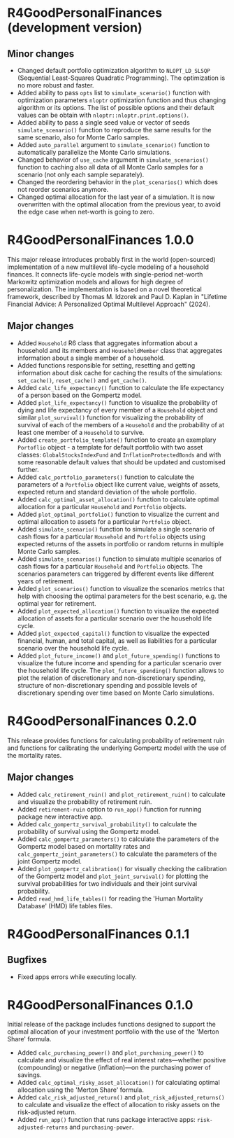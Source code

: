 # R4GoodPersonalFinances (development version)

## Minor changes

* Changed default portfolio optimization algorithm to `NLOPT_LD_SLSQP`
(Sequential Least-Squares Quadratic Programming). The optimization is no more robust and faster. 
* Added ability to pass `opts` list to `simulate_scenario()` function with optimization parameters `nloptr` optimization function and thus changing algorithm or its options. The list of possible options and their default values can be obtain with `nloptr::nloptr.print.options()`. 
* Added ability to pass a single seed value or vector of seeds `simulate_scenario()` function to reproduce the same results for the same scenario, also for Monte Carlo samples.
* Added `auto_parallel` argument to `simulate_scenario()` function to automatically parallelize the Monte Carlo simulations.
* Changed behavior of `use_cache` argument in `simulate_scenarios()` function 
to caching also all data of all Monte Carlo samples for a scenario (not only each sample separately). 
* Changed the reordering behavior in the `plot_scenarios()` which does not reorder scenarios anymore.
* Changed optimal allocation for the last year of a simulation. 
It is now overwritten with the optimal allocation from the previous year,
to avoid the edge case when net-worth is going to zero.

# R4GoodPersonalFinances 1.0.0

This major release introduces probably first in the world (open-sourced) implementation of a new multilevel life-cycle modeling of a household finances. 
It connects life-cycle models with single-period net-worth Markowitz 
optimization models and allows for high degree of personalization.
The implementation is based on a novel theoretical framework, 
described by Thomas M. Idzorek and Paul D. Kaplan in 
"Lifetime Financial Advice: A Personalized Optimal Multilevel Approach" (2024).

## Major changes

* Added `Household` R6 class that aggregates information about a household 
and its members and  `HouseholdMember` class that aggregates information 
about a single member of a household.
* Added functions responsible for setting, resetting and getting information about disk cache for caching the results of the simulations: `set_cache()`, `reset_cache()` and `get_cache()`.
* Added `calc_life_expectancy()` function to calculate the life expectancy of a person based on the Gompertz model.
* Added `plot_life_expectancy()` function to visualize the probability of dying and life expectancy of every member of a `Household` object and similar `plot_survival()` function for visualizing the probability of survival of each of the members of a `Household` and the probability of at least one member of a `Household` to survive.
* Added `create_portfolio_template()` function to create an exemplary `Portoflio` object - a template for default portfolio with two asset classes: `GlobalStocksIndexFund` and `InflationProtectedBonds` and with some reasonable default values that should be updated and customised further.
* Added `calc_portfolio_parameters()` function to calculate the parameters of a `Portfolio` object like current value, weights of assets, expected return and standard deviation of the whole portfolio.
* Added `calc_optimal_asset_allocation()` function to calculate optimal allocation for a particular `Household` and `Portfolio` objects.
* Added `plot_optimal_portfolio()` function to visualize the current and optimal allocation to assets for a particular `Portfolio` object.
* Added `simulate_scenario()` function to simulate a single scenario of cash flows for a particular `Household` and `Portfolio` objects using expected returns of the assets in portfolio or random returns in multiple Monte Carlo samples.
* Added `simulate_scenarios()` function to simulate multiple scenarios of cash flows for a particular `Household` and `Portfolio` objects. The scenarios parameters can triggered by different events like different years of retirement.
* Added `plot_scenarios()` function to visualize the scenarios metrics that help with choosing the optimal parameters for the best scenario, e.g. the optimal year for retirement.
* Added `plot_expected_allocation()` function to visualize the expected allocation of assets for a particular scenario over the household life cycle.
* Added `plot_expected_capital()` function to visualize the expected financial, human, and total capital, as well as liabilities for a particular scenario over the household life cycle.
* Added `plot_future_income()` and `plot_future_spending()` functions to visualize the future income and spending for a particular scenario over the household life cycle. The `plot_future_spending()` function allows to plot the relation of discretionary and non-discretionary spending, structure of non-discretionary spending and possible levels of discretionary spending over time based on Monte Carlo simulations.


# R4GoodPersonalFinances 0.2.0

This release provides functions for calculating probability of retirement ruin and functions for calibrating the underlying Gompertz model with the use of the mortality rates.

## Major changes

* Added `calc_retirement_ruin()` and `plot_retirement_ruin()` to calculate and visualize the probability of retirement ruin.
* Added `retirement-ruin` option to `run_app()` function for
running package new interactive app.
* Added `calc_gompertz_survival_probability()` to calculate the probability of survival using the Gompertz model. 
* Added `calc_gompertz_parameters()` to calculate the parameters of the Gompertz model based on mortality rates and `calc_gompertz_joint_parameters()` to calculate the parameters of the joint Gompertz model.
* Added `plot_gompertz_calibration()` for visually checking the calibration of the Gompertz model and `plot_joint_survival()` for plotting the survival probabilities for two individuals and their joint survival probability.
* Added `read_hmd_life_tables()` for reading the 'Human Mortality Database' (HMD) life tables files.

# R4GoodPersonalFinances 0.1.1

## Bugfixes

* Fixed apps errors while executing locally.

# R4GoodPersonalFinances 0.1.0

Initial release of the package includes functions designed to 
support the optimal allocation of your investment portfolio
with the use of the 'Merton Share' formula.

* Added `calc_purchasing_power()` and `plot_purchasing_power()` to calculate and visualize the effect of real interest rates—whether positive (compounding) or negative (inflation)—on the purchasing power of savings.  
* Added `calc_optimal_risky_asset_allocation()` for calculating optimal allocation using the 'Merton Share' formula.  
* Added `calc_risk_adjusted_return()` and `plot_risk_adjusted_returns()` to calculate and visualize the effect of allocation to risky assets on the risk-adjusted return.
* Added `run_app()` function that runs package interactive apps:
`risk-adjusted-returns` and `purchasing-power`.
